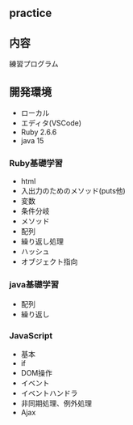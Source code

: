 ## practice

## 内容
練習プログラム

## 開発環境
- ローカル
- エディタ(VSCode)
- Ruby 2.6.6
- java 15

### Ruby基礎学習
- html
- 入出力のためのメソッド(puts他)
- 変数
- 条件分岐
- メソッド
- 配列
- 繰り返し処理
- ハッシュ
- オブジェクト指向

### java基礎学習
- 配列
- 繰り返し

### JavaScript
- 基本
- if
- DOM操作
- イベント
- イベントハンドラ
- 非同期処理、例外処理
- Ajax
